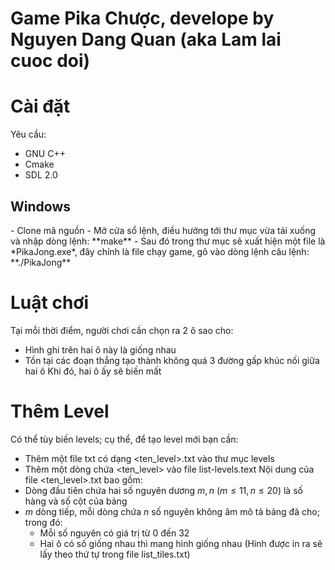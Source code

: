 # Game Pika Chược, develope by Nguyen Dang Quan (aka Lam lai cuoc doi)

<h1>Cài đặt</h1>

Yêu cầu: 
- GNU C++
- Cmake
- SDL 2.0

<h2>Windows</h2>
- Clone mã nguồn
- Mở cửa sổ lệnh, điều hướng tới thư mục vừa tải xuống và nhập dòng lệnh:
**make**
- Sau đó trong thư mục sẽ xuất hiện một file là *PikaJong.exe*, đây chính là file chạy game, gõ vào dòng lệnh câu lệnh:
**./PikaJong**

<h1>Luật chơi</h1>

Tại mỗi thời điểm, người chơi cần chọn ra 2 ô sao cho:
- Hình ghi trên hai ô này là giống nhau
- Tồn tại các đoạn thẳng tạo thành không quá 3 đường gấp khúc nối giữa hai ô
Khi đó, hai ô ấy sẽ biến mất

<h1> Thêm Level </h1>

Có thể tùy biến levels; cụ thể, để tạo level mới bạn cần:
- Thêm một file txt có dạng <ten_level>.txt vào thư mục levels
- Thêm một dòng chứa <ten_level> vào file list-levels.text
Nội dung của file <ten_level>.txt bao gồm:
- Dòng đầu tiên chứa hai số nguyên dương $m, n$ ($m\le 11, n\le 20$) là số hàng và số cột của bảng
- $m$ dòng tiếp, mỗi dòng chứa $n$ số nguyên không âm mô tả bảng đã cho; trong đó:
    - Mỗi số nguyên có giá trị từ $0$ đến $32$
    - Hai ô có số giống nhau thì mang hình giống nhau (Hình được in ra sẽ lấy theo thứ tự trong file list_tiles.txt)